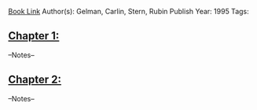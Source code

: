 
[Book Link]()
Author(s): Gelman, Carlin, Stern, Rubin
Publish Year: 1995
Tags:

## <u>Chapter 1: </u>
–Notes–


## <u>Chapter 2:</u>
–Notes–